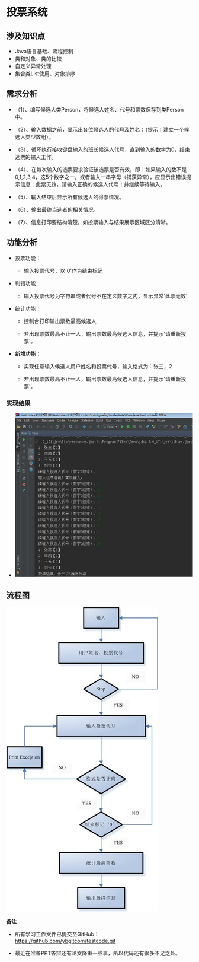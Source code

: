 # 投票系统

## 涉及知识点

- Java语言基础、流程控制
- 类和对象、类的比较
- 自定义异常处理
- 集合类List使用、对象排序

## 需求分析

- （1）、编写候选人类Person，将候选人姓名、代号和票数保存到类Person中。

- （2）、输入数据之前，显示出各位候选人的代号及姓名：（提示：建立一个候选人类型数组）。

- （3）、循环执行接收键盘输入的班长候选人代号，直到输入的数字为0，结束选票的输入工作。

- （4）、在每次输入的选票要求验证该选票是否有效，即：如果输入的数不是0,1,2,3,4，这5个数字之一，或者输入一串字母（捕获异常），应显示出错误提示信息：此票无效，请输入正确的候选人代号！并继续等待输入。

- （5）、输入结束后显示所有候选人的得票情况。

- （6）、输出最终当选者的相关情况。

- （7）、信息打印要结构清楚，如投票输入与结果展示区域区分清晰。

## 功能分析

- 投票功能：

  - 输入投票代号，以'0'作为结束标记

- 判错功能：

  - 输入投票代号为字符串或者代号不在定义数字之内，显示异常‘此票无效'

- 统计功能：

  - 控制台打印输出票数最高候选人

  - 若出现票数最高不止一人，输出票数最高候选人信息，并提示'请重新投票'。

- **新增功能：**

  - 实现任意输入候选人用户姓名和投票代号，输入格式为：张三，2

  - 若出现票数最高不止一人，输出票数最高候选人信息，并提示'请重新投票'。

### 实现结果

- ![Image Text](vote1.png)


## 流程图

 ![Image Text](1.png)



**备注**

- 所有学习工作文件已提交至GitHub：<https://github.com/ybgitcom/testcode.git>

- 最近在准备PPT答辩还有论文降重一些事，所以代码还有很多不足之处。